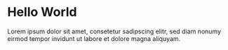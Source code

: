 Hello World
===========

Lorem ipsum dolor sit amet, consetetur
sadipscing elitr, sed diam nonumy eirmod
tempor invidunt ut labore et dolore magna
aliquyam.
